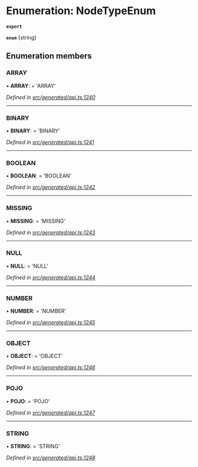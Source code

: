 # Enumeration: NodeTypeEnum

**`export`** 

**`enum`** {string}

## Enumeration members

###  ARRAY

• **ARRAY**: =  <any>'ARRAY'

*Defined in [src/generated/api.ts:1240](https://github.com/mailslurp/mailslurp-client-ts-js/blob/507ad2d/src/generated/api.ts#L1240)*

___

###  BINARY

• **BINARY**: =  <any>'BINARY'

*Defined in [src/generated/api.ts:1241](https://github.com/mailslurp/mailslurp-client-ts-js/blob/507ad2d/src/generated/api.ts#L1241)*

___

###  BOOLEAN

• **BOOLEAN**: =  <any>'BOOLEAN'

*Defined in [src/generated/api.ts:1242](https://github.com/mailslurp/mailslurp-client-ts-js/blob/507ad2d/src/generated/api.ts#L1242)*

___

###  MISSING

• **MISSING**: =  <any>'MISSING'

*Defined in [src/generated/api.ts:1243](https://github.com/mailslurp/mailslurp-client-ts-js/blob/507ad2d/src/generated/api.ts#L1243)*

___

###  NULL

• **NULL**: =  <any>'NULL'

*Defined in [src/generated/api.ts:1244](https://github.com/mailslurp/mailslurp-client-ts-js/blob/507ad2d/src/generated/api.ts#L1244)*

___

###  NUMBER

• **NUMBER**: =  <any>'NUMBER'

*Defined in [src/generated/api.ts:1245](https://github.com/mailslurp/mailslurp-client-ts-js/blob/507ad2d/src/generated/api.ts#L1245)*

___

###  OBJECT

• **OBJECT**: =  <any>'OBJECT'

*Defined in [src/generated/api.ts:1246](https://github.com/mailslurp/mailslurp-client-ts-js/blob/507ad2d/src/generated/api.ts#L1246)*

___

###  POJO

• **POJO**: =  <any>'POJO'

*Defined in [src/generated/api.ts:1247](https://github.com/mailslurp/mailslurp-client-ts-js/blob/507ad2d/src/generated/api.ts#L1247)*

___

###  STRING

• **STRING**: =  <any>'STRING'

*Defined in [src/generated/api.ts:1248](https://github.com/mailslurp/mailslurp-client-ts-js/blob/507ad2d/src/generated/api.ts#L1248)*
